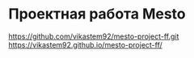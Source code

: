 # Проектная работа Mesto
https://github.com/vikastem92/mesto-project-ff.git
https://vikastem92.github.io/mesto-project-ff/
